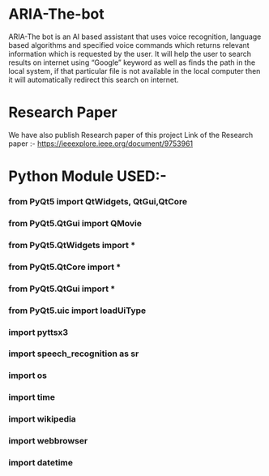 # ARIA-The-bot
ARIA-The bot is an AI based assistant that uses voice recognition, language based algorithms and specified voice commands which returns relevant information which is requested by the user. It will help the user to search results on internet using “Google” keyword as well as finds the path in the local system, if that particular file is not available in the local computer then it will automatically redirect this search on internet. 
# Research Paper
We have also publish Research paper of this project 
Link of the Research paper :- https://ieeexplore.ieee.org/document/9753961
# Python Module USED:-
### from PyQt5 import QtWidgets, QtGui,QtCore
### from PyQt5.QtGui import QMovie
### from PyQt5.QtWidgets import *
### from PyQt5.QtCore import *
### from PyQt5.QtGui import *
### from PyQt5.uic import loadUiType
### import pyttsx3
### import speech_recognition as sr
### import os
### import time
### import wikipedia
### import webbrowser
### import datetime
